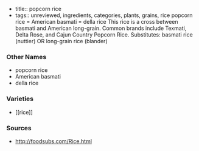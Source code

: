 - title:: popcorn rice
- tags:: unreviewed, ingredients, categories, plants, grains, rice
popcorn rice = American basmati = della rice This rice is a cross between basmati and American long-grain. Common brands include Texmati, Delta Rose, and Cajun Country Popcorn Rice. Substitutes: basmati rice (nuttier) OR long-grain rice (blander)

### Other Names

* popcorn rice
* American basmati
* della rice

### Varieties

* [[rice]]

### Sources
* http://foodsubs.com/Rice.html
